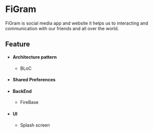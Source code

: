 # FiGram
FiGram is social media app and website it helps us to interacting and communication with our friends and all over the world.

## Feature
- #### Architecture pattern
    - BLoC
- #### Shared Preferences
- #### BackEnd
    - FireBase
- #### UI
    - Splash screen